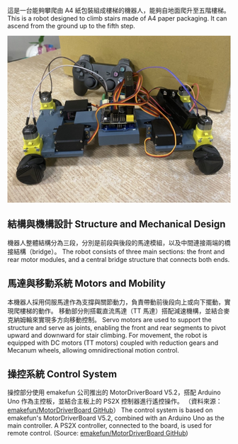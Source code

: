 這是一台能夠攀爬由 A4 紙包裝組成樓梯的機器人，能夠自地面爬升至五階樓梯。
This is a robot designed to climb stairs made of A4 paper packaging. It can ascend from the ground up to the fifth step.

![Alt text](photo/001.jpg "robot")
## 結構與機構設計  Structure and Mechanical Design
機器人整體結構分為三段，分別是前段與後段的馬達模組，以及中間連接兩端的橋接結構（bridge）。
The robot consists of three main sections: the front and rear motor modules, and a central bridge structure that connects both ends.

## 馬達與移動系統  Motors and Mobility
本機器人採用伺服馬達作為支撐與關節動力，負責帶動前後段向上或向下擺動，實現爬樓梯的動作。
移動部分則搭載直流馬達（TT 馬達）搭配減速機構，並結合麥克納姆輪來實現多方向移動控制。
Servo motors are used to support the structure and serve as joints, enabling the front and rear segments to pivot upward and downward for stair climbing.
For movement, the robot is equipped with DC motors (TT motors) coupled with reduction gears and Mecanum wheels, allowing omnidirectional motion control.

## 操控系統  Control System
操控部分使用 emakefun 公司推出的 MotorDriverBoard V5.2，搭配 Arduino Uno 作為主控板，並結合主板上的 PS2X 控制器進行遙控操作。
（資料來源：[emakefun/MotorDriverBoard GitHub](https://github.com/emakefun/MotorDriverBoard)）
The control system is based on emakefun's MotorDriverBoard V5.2, combined with an Arduino Uno as the main controller. A PS2X controller, connected to the board, is used for remote control.
(Source: [emakefun/MotorDriverBoard GitHub](https://github.com/emakefun/MotorDriverBoard))